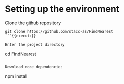 # Setting up the environment

Clone the github repository
```
git clone https://github.com/stacc-as/FindNearest
```{{execute}}

Enter the project directory
```
cd FindNearest
```{{execute}}

Download node dependencies
```
npm install
```{{execute}}
